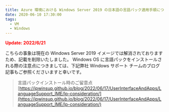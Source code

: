 ```yaml
---
title: Azure 環境における Windows Server 2019 の日本語の言語パック適用手順について (修正展開済み)
date: 2020-06-10 17:30:00
tags:
  - VM
  - Windows
---
```


<span style="color:red;">

**Update: 2022/6/21**

</span>

こちらの事象は現在の Windows Server 2019 イメージでは解消されておりますため、記載を削除いたしました。
Windows OS に言語パックをインストールされる際の注意点につきましては、下記弊社 Windows サポート チームのブログ記事もご参照くださいますと幸いです。

> 言語パックインストール時のご留意点
> [https://jpwinsup.github.io/blog/2022/06/17/UserInterfaceAndApps/LanguageSupport_IME/lp-consideration/](https://jpwinsup.github.io/blog/2022/06/17/UserInterfaceAndApps/LanguageSupport_IME/lp-consideration/)
